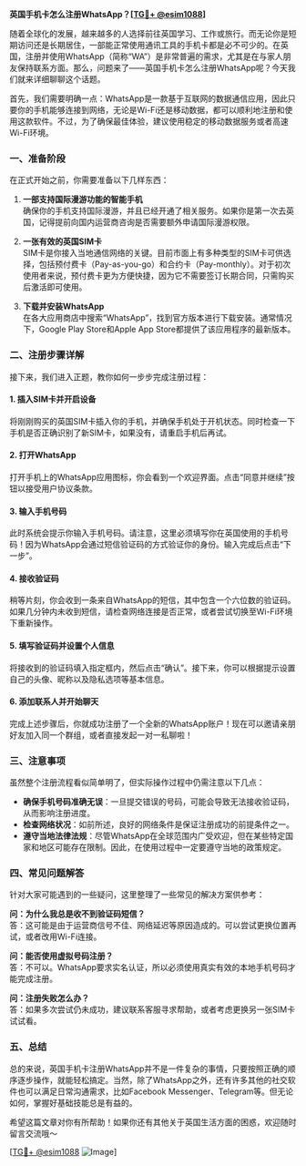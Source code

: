 **英国手机卡怎么注册WhatsApp？[[TG💪+ @esim1088](https://t.me/s/esim1088)]**

随着全球化的发展，越来越多的人选择前往英国学习、工作或旅行。而无论你是短期访问还是长期居住，一部能正常使用通讯工具的手机卡都是必不可少的。在英国，注册并使用WhatsApp（简称“WA”）是非常普遍的需求，尤其是在与家人朋友保持联系方面。那么，问题来了——英国手机卡怎么注册WhatsApp呢？今天我们就来详细聊聊这个话题。

首先，我们需要明确一点：WhatsApp是一款基于互联网的数据通信应用，因此只要你的手机能够连接到网络，无论是Wi-Fi还是移动数据，都可以顺利地注册和使用这款软件。不过，为了确保最佳体验，建议使用稳定的移动数据服务或者高速Wi-Fi环境。

### 一、准备阶段

在正式开始之前，你需要准备以下几样东西：

1. **一部支持国际漫游功能的智能手机**  
   确保你的手机支持国际漫游，并且已经开通了相关服务。如果你是第一次去英国，记得提前向国内运营商咨询是否需要额外申请国际漫游权限。

2. **一张有效的英国SIM卡**  
   SIM卡是你接入当地通信网络的关键。目前市面上有多种类型的SIM卡可供选择，包括预付费卡（Pay-as-you-go）和合约卡（Pay-monthly）。对于初次使用者来说，预付费卡更为方便快捷，因为它不需要签订长期合同，只需购买后激活即可使用。

3. **下载并安装WhatsApp**  
   在各大应用商店中搜索“WhatsApp”，找到官方版本进行下载安装。通常情况下，Google Play Store和Apple App Store都提供了该应用程序的最新版本。

### 二、注册步骤详解

接下来，我们进入正题，教你如何一步步完成注册过程：

#### 1. 插入SIM卡并开启设备
将刚刚购买的英国SIM卡插入你的手机，并确保手机处于开机状态。同时检查一下手机是否正确识别了新SIM卡，如果没有，请重启手机后再试。

#### 2. 打开WhatsApp
打开手机上的WhatsApp应用图标，你会看到一个欢迎界面。点击“同意并继续”按钮以接受用户协议条款。

#### 3. 输入手机号码
此时系统会提示你输入手机号码。请注意，这里必须填写你在英国使用的手机号码！因为WhatsApp会通过短信验证码的方式验证你的身份。输入完成后点击“下一步”。

#### 4. 接收验证码
稍等片刻，你会收到一条来自WhatsApp的短信，其中包含一个六位数的验证码。如果几分钟内未收到短信，请检查网络连接是否正常，或者尝试切换至Wi-Fi环境下重新操作。

#### 5. 填写验证码并设置个人信息
将接收到的验证码填入指定框内，然后点击“确认”。接下来，你可以根据提示设置自己的头像、昵称以及隐私选项等基本信息。

#### 6. 添加联系人并开始聊天
完成上述步骤后，你就成功注册了一个全新的WhatsApp账户！现在可以邀请亲朋好友加入同一个群组，或者直接发起一对一私聊啦！

### 三、注意事项

虽然整个注册流程看似简单明了，但实际操作过程中仍需注意以下几点：

- **确保手机号码准确无误**：一旦提交错误的号码，可能会导致无法接收验证码，从而影响注册进度。
- **检查网络状况**：如前所述，良好的网络条件是保证注册成功的前提条件之一。
- **遵守当地法律法规**：尽管WhatsApp在全球范围内广受欢迎，但在某些特定国家和地区可能存在限制。因此，在使用过程中一定要遵守当地的政策规定。

### 四、常见问题解答

针对大家可能遇到的一些疑问，这里整理了一些常见的解决方案供参考：

**问：为什么我总是收不到验证码短信？**  
答：这可能是由于运营商信号不佳、网络延迟等原因造成的。可以尝试更换位置再试，或者改用Wi-Fi连接。

**问：能否使用虚拟号码注册？**  
答：不可以。WhatsApp要求实名认证，所以必须使用真实有效的本地手机号码才能完成注册。

**问：注册失败怎么办？**  
答：如果多次尝试仍未成功，建议联系客服寻求帮助，或者考虑更换另一张SIM卡试试看。

### 五、总结

总的来说，英国手机卡注册WhatsApp并不是一件复杂的事情，只要按照正确的顺序逐步操作，就能轻松搞定。当然，除了WhatsApp之外，还有许多其他的社交软件也可以满足日常沟通需求，比如Facebook Messenger、Telegram等。但无论如何，掌握好基础技能总是有益的。

希望这篇文章对你有所帮助！如果你还有其他关于英国生活方面的困惑，欢迎随时留言交流哦～ 

[[TG💪+ @esim1088](https://t.me/s/esim1088) ![Image](https://i.postimg.cc/4NQfJmqS/Snipaste-2025-05-13-00-14-12.png)]